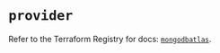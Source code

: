 # `provider`

Refer to the Terraform Registry for docs: [`mongodbatlas`](https://registry.terraform.io/providers/mongodb/mongodbatlas/1.24.0/docs).
